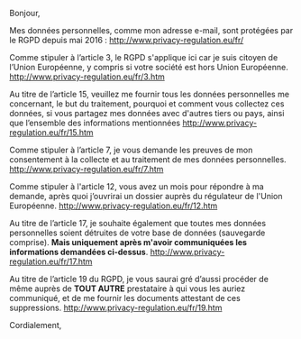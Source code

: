 Bonjour,

Mes données personnelles, comme mon adresse e-mail, sont protégées par le RGPD depuis mai 2016 :
        http://www.privacy-regulation.eu/fr/

Comme stipuler à l’article 3, le RGPD s'applique ici car je suis citoyen de l’Union Européenne, y compris si votre société est hors Union Européenne.
	http://www.privacy-regulation.eu/fr/3.htm

Au titre de l’article 15, veuillez me fournir tous les données personnelles me concernant, le but du traitement, pourquoi et comment vous collectez ces données, si vous partagez mes données avec d'autres tiers ou pays, ainsi que l’ensemble des informations mentionnées
	http://www.privacy-regulation.eu/fr/15.htm

Comme stipuler à l’article 7, je vous demande les preuves de mon consentement à la collecte et au traitement de mes données personnelles.
	http://www.privacy-regulation.eu/fr/7.htm

Comme stipuler à l'article 12, vous avez un mois pour répondre à ma demande, après quoi j’ouvrirai un dossier auprès du régulateur de l'Union Européenne.
	http://www.privacy-regulation.eu/fr/12.htm

Au titre de l’article 17, je souhaite également que toutes mes données personnelles soient détruites de votre base de données (sauvegarde comprise). **Mais uniquement après m'avoir communiquées les informations demandées ci-dessus**.
	http://www.privacy-regulation.eu/fr/17.htm

Au titre de l’article 19 du RGPD, je vous saurai gré d’aussi procéder de même auprès de **TOUT AUTRE** prestataire à qui vous les auriez communiqué, et de me fournir les documents attestant de ces suppressions.
	http://www.privacy-regulation.eu/fr/19.htm

Cordialement,
